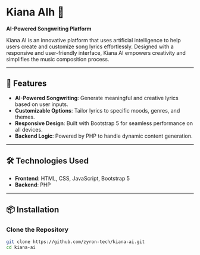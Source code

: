 # Kiana AIh 🎵  
**AI-Powered Songwriting Platform**  

Kiana AI is an innovative platform that uses artificial intelligence to help users create and customize song lyrics effortlessly. Designed with a responsive and user-friendly interface, Kiana AI empowers creativity and simplifies the music composition process.

---

## 🚀 Features  
- **AI-Powered Songwriting**: Generate meaningful and creative lyrics based on user inputs.  
- **Customizable Options**: Tailor lyrics to specific moods, genres, and themes.  
- **Responsive Design**: Built with Bootstrap 5 for seamless performance on all devices.  
- **Backend Logic**: Powered by PHP to handle dynamic content generation.  

---

## 🛠️ Technologies Used  
- **Frontend**: HTML, CSS, JavaScript, Bootstrap 5  
- **Backend**: PHP  

---

## 📦 Installation  

### Clone the Repository  
```bash
git clone https://github.com/zyron-tech/kiana-ai.git
cd kiana-ai
